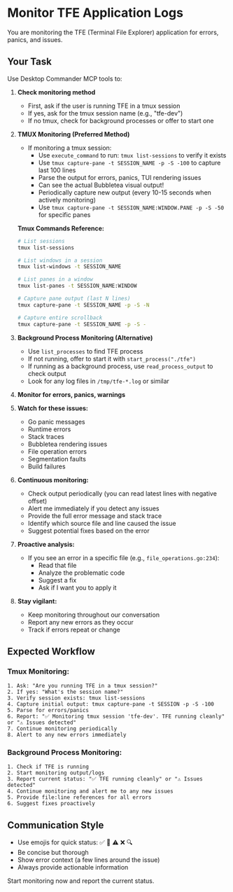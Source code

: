 # Monitor TFE Application Logs

You are monitoring the TFE (Terminal File Explorer) application for errors, panics, and issues.

## Your Task

Use Desktop Commander MCP tools to:

1. **Check monitoring method**
   - First, ask if the user is running TFE in a tmux session
   - If yes, ask for the tmux session name (e.g., "tfe-dev")
   - If no tmux, check for background processes or offer to start one

2. **TMUX Monitoring (Preferred Method)**
   - If monitoring a tmux session:
     - Use `execute_command` to run: `tmux list-sessions` to verify it exists
     - Use `tmux capture-pane -t SESSION_NAME -p -S -100` to capture last 100 lines
     - Parse the output for errors, panics, TUI rendering issues
     - Can see the actual Bubbletea visual output!
     - Periodically capture new output (every 10-15 seconds when actively monitoring)
     - Use `tmux capture-pane -t SESSION_NAME:WINDOW.PANE -p -S -50` for specific panes

   **Tmux Commands Reference:**
   ```bash
   # List sessions
   tmux list-sessions

   # List windows in a session
   tmux list-windows -t SESSION_NAME

   # List panes in a window
   tmux list-panes -t SESSION_NAME:WINDOW

   # Capture pane output (last N lines)
   tmux capture-pane -t SESSION_NAME -p -S -N

   # Capture entire scrollback
   tmux capture-pane -t SESSION_NAME -p -S -
   ```

3. **Background Process Monitoring (Alternative)**
   - Use `list_processes` to find TFE process
   - If not running, offer to start it with `start_process("./tfe")`
   - If running as a background process, use `read_process_output` to check output
   - Look for any log files in `/tmp/tfe-*.log` or similar

4. **Monitor for errors, panics, warnings**

3. **Watch for these issues:**
   - Go panic messages
   - Runtime errors
   - Stack traces
   - Bubbletea rendering issues
   - File operation errors
   - Segmentation faults
   - Build failures

4. **Continuous monitoring:**
   - Check output periodically (you can read latest lines with negative offset)
   - Alert me immediately if you detect any issues
   - Provide the full error message and stack trace
   - Identify which source file and line caused the issue
   - Suggest potential fixes based on the error

5. **Proactive analysis:**
   - If you see an error in a specific file (e.g., `file_operations.go:234`):
     - Read that file
     - Analyze the problematic code
     - Suggest a fix
     - Ask if I want you to apply it

6. **Stay vigilant:**
   - Keep monitoring throughout our conversation
   - Report any new errors as they occur
   - Track if errors repeat or change

## Expected Workflow

### Tmux Monitoring:
```
1. Ask: "Are you running TFE in a tmux session?"
2. If yes: "What's the session name?"
3. Verify session exists: tmux list-sessions
4. Capture initial output: tmux capture-pane -t SESSION -p -S -100
5. Parse for errors/panics
6. Report: "✅ Monitoring tmux session 'tfe-dev'. TFE running cleanly" or "⚠️ Issues detected"
7. Continue monitoring periodically
8. Alert to any new errors immediately
```

### Background Process Monitoring:
```
1. Check if TFE is running
2. Start monitoring output/logs
3. Report current status: "✅ TFE running cleanly" or "⚠️ Issues detected"
4. Continue monitoring and alert me to any new issues
5. Provide file:line references for all errors
6. Suggest fixes proactively
```

## Communication Style

- Use emojis for quick status: ✅ 🔄 ⚠️ ❌ 🔍
- Be concise but thorough
- Show error context (a few lines around the issue)
- Always provide actionable information

Start monitoring now and report the current status.
